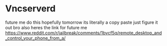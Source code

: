 # Vncserverd
future me do this hopefully tomorrow its literally a copy paste just figure it out bro also heres the link for future me
https://www.reddit.com/r/jailbreak/comments/1bvcf5q/remote_desktop_and_control_your_phone_from_a/
